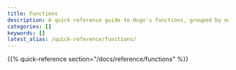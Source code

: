 ```yaml
---
title: Functions
description: A quick reference guide to Hugo's functions, grouped by namespace.
categories: []
keywords: []
latest_alias: /quick-reference/functions/
---
```


{{% quick-reference section="/docs/reference/functions" %}}
